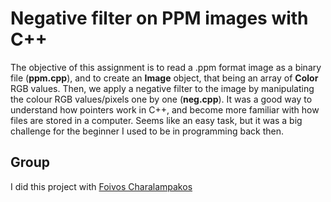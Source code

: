 # Negative filter on PPM images with C++

The objective of this assignment is to read a .ppm format image as a binary file (**ppm.cpp**), and to create an **Image** object, that being an array of **Color** RGB values. 
Then, we apply a negative filter to the image by manipulating the colour RGB values/pixels one by one (**neg.cpp**). It was a good way to understand how pointers work in C++, 
and become more familiar with how files are stored in a computer. Seems like an easy task, but it was a big challenge for the beginner I used to be in programming back then.

## Group
I did this project with [Foivos Charalampakos](https://github.com/wolfie00)
